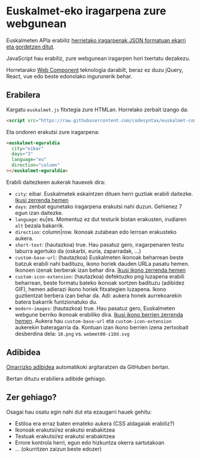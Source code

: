 # Euskalmet-eko iragarpena zure webgunean

Euskalmeten APIa erabiliz [herrietako iragarpenak JSON formatuan ekarri eta gordetzen ditut](https://github.com/codesyntax/euskalment-eguraldi-iragarpena).

JavaScript hau erabiliz, zure webgunean iragarpen hori txertatu dezakezu.

Horretarako [Web Component](https://developer.mozilla.org/en-US/docs/Web/API/Web_components) teknologia darabilt, beraz ez duzu jQuery, React, vue edo beste edonolako ingurunerik behar.

## Erabilera

Kargatu `euskalmet.js` fitxtegia zure HTMLan. Horrelako zerbait izango da:

```html
<script src="https://raw.githubusercontent.com/codesyntax/euskalmet-component/main/src/euskalmet.js" />
```

Eta ondoren erakutsi zure iragarpena:

```html
<euskalmet-eguraldia
  city="eibar"
  days="3"
  language="eu"
  direction="column"
></euskalmet-eguraldia>
```

Erabili daitezkeen aukerak hauexek dira:

- `city`: eibar. Euskalmetek eskaintzen dituen herri guztiak erabili daitezke. [Ikusi zerrenda hemen](https://github.com/codesyntax/euskalmet-eguraldi-iragarpena/tree/main/forecasts)
- `days`: zenbat egunetako iragarpena erakutsi nahi duzun. Gehienez 7 egun izan daitezke.
- `language`: eu|es. Momentuz ez dut testurik bistan erakusten, irudiaren `alt` bezala bakarrik.
- `direction`: column|row. Ikonoak zutabean edo lerroan erakusteko aukera.
- `short-text`: (hautazkoa) true. Hau pasatuz gero, iragarpenaren testu laburra agertuko da (oskarbi, euria, zaparradak, ...)
- `custom-base-url`: (hautazkoa) Euskalmeten ikonoak beharrean beste batzuk erabili nahi badituzu, ikono horiek dauden URLa pasatu hemen. Ikonoen izenak berberak izan behar dira. [Ikusi ikono zerrenda hemen](https://github.com/codesyntax/euskalment-eguraldi-iragarpena/tree/main/images)
- `custom-icon-extension`: (hautazkoa) defektuzko png luzapena erabili beharrean, beste formatu bateko ikonoak sortzen badituzu (adibidez GIF), hemen adierazi ikono horiek fitxategien luzapena. Ikono guztientzat berbera izan behar da. Adi: aukera honek aurrekoarekin batera bakarrik funtzionatuko du.
- `modern-images`: (hautazkoa) true. Hau pasatuz gero, Euskalmeten webgune berriko ikonoak erabiliko dira. [Ikusi ikono berrien zerrenda hemen](https://github.com/codesyntax/euskalmet-eguraldi-iragarpena/tree/main/images-modern). Aukera hau `custom-base-url` eta `custom-icon-extension` aukerekin bateragarria da. Kontuan izan ikono berrien izena zertxobait desberdina dela: `10.png` vs. `webmet00-i10d.svg`

## Adibidea

[Oinarrizko adibidea](https://codesyntax.github.io/euskalmet-component/src/index.html) automatikoki argitaratzen da GitHuben bertan.

Bertan dituzu erabiliera adibide gehiago.

## Zer gehiago?

Osagai hau osatu egin nahi dut eta ezaugarri hauek gehitu:

- Estiloa era erraz baten emateko aukera (CSS aldagaiak erabiliz?)
- Ikonoak erakutsi/ez erakutsi erabakitzea
- Testuak erakutsi/ez erakutsi erabakitzea
- Errore kontrola herri, egun edo hizkuntza okerra sartutakoan
- ... (okurritzen zaizun beste edozer)
